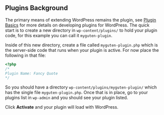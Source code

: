 
## Plugins Background

The primary means of extending WordPress remains the plugin, see [Plugin Basics](https://developer.wordpress.org/plugins/the-basics/) for more details on developing plugins for WordPress. The quick start is to create a new directory in `wp-content/plugins/` to hold your plugin code, for this example you can call it `myguten-plugin`.

Inside of this new directory, create a file called `myguten-plugin.php` which is the server-side code that runs when your plugin is active. For now place the following in that file:

```php
<?php
/*
Plugin Name: Fancy Quote
*/
```

So you should have a directory `wp-content/plugins/myguten-plugin/` which has the single file `myguten-plugin.php`. Once that is in place, go to your plugins list in `wp-admin` and you should see your plugin listed.

Click **Activate** and your plugin will load with WordPress.
